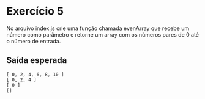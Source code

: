 # Exercício 5

No arquivo index.js crie uma função chamada evenArray que recebe um número como parâmetro
e retorne um array com os números pares de 0 até o número de entrada.


## Saída esperada
```
[ 0, 2, 4, 6, 8, 10 ]
[ 0, 2, 4 ]
[ 0 ]
[]
```
